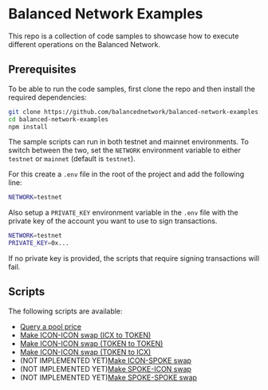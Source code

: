 # Balanced Network Examples

This repo is a collection of code samples to showcase how to execute different operations on the Balanced Network.

## Prerequisites

To be able to run the code samples, first clone the repo and then install the required dependencies:

```bash
git clone https://github.com/balancednetwork/balanced-network-examples.git
cd balanced-network-examples
npm install
```

The sample scripts can run in both testnet and mainnet environments. To switch between the two, set the `NETWORK` environment variable to either `testnet` or `mainnet` (default is `testnet`).

For this create a `.env` file in the root of the project and add the following line:

```bash
NETWORK=testnet
```

Also setup a `PRIVATE_KEY` environment variable in the `.env` file with the private key of the account you want to use to sign transactions.

```bash
NETWORK=testnet
PRIVATE_KEY=0x...
```

If no private key is provided, the scripts that require signing transactions will fail.

## Scripts

The following scripts are available:

- [Query a pool price](./scripts/query-pool-price.js)
- [Make ICON-ICON swap (ICX to TOKEN)](./scripts/make-icon-icon-swap.js)
- [Make ICON-ICON swap (TOKEN to TOKEN)](./scripts/make-icon-icon-swap-2.js)
- [Make ICON-ICON swap (TOKEN to ICX)](./scripts/make-icon-icon-swap-3.js)
- (NOT IMPLEMENTED YET)[Make ICON-SPOKE swap](./scripts/make-icon-spoke-swap.js)
- (NOT IMPLEMENTED YET)[Make SPOKE-ICON swap](./scripts/make-spoke-icon-swap.js)
- (NOT IMPLEMENTED YET)[Make SPOKE-SPOKE swap](./scripts/make-spoke-spoke-swap.js)
